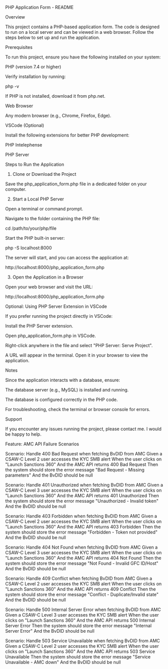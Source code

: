 PHP Application Form - README

Overview

This project contains a PHP-based application form. The code is designed to run on a local server and can be viewed in a web browser. Follow the steps below to set up and run the application.

Prerequisites

To run this project, ensure you have the following installed on your system:

PHP (version 7.4 or higher)

Verify installation by running:

php -v

If PHP is not installed, download it from php.net.

Web Browser

Any modern browser (e.g., Chrome, Firefox, Edge).

VSCode (Optional)

Install the following extensions for better PHP development:

PHP Intelephense

PHP Server

Steps to Run the Application

1. Clone or Download the Project

Save the php_application_form.php file in a dedicated folder on your computer.

2. Start a Local PHP Server

Open a terminal or command prompt.

Navigate to the folder containing the PHP file:

cd /path/to/your/php/file

Start the PHP built-in server:

php -S localhost:8000

The server will start, and you can access the application at:

http://localhost:8000/php_application_form.php

3. Open the Application in a Browser

Open your web browser and visit the URL:

http://localhost:8000/php_application_form.php

Optional: Using PHP Server Extension in VSCode

If you prefer running the project directly in VSCode:

Install the PHP Server extension.

Open php_application_form.php in VSCode.

Right-click anywhere in the file and select "PHP Server: Serve Project".

A URL will appear in the terminal. Open it in your browser to view the application.

Notes

Since the application interacts with a database, ensure:

The database server (e.g., MySQL) is installed and running.

The database is configured correctly in the PHP code.

For troubleshooting, check the terminal or browser console for errors.

Support

If you encounter any issues running the project, please contact me. I would be happy to help.


Feature: AMC API Failure Scenarios

  Scenario: Handle 400 Bad Request when fetching BvDID from AMC
    Given a CSAW-C Level 2 user accesses the KYC SMB alert
    When the user clicks on "Launch Sanctions 360"
    And the AMC API returns 400 Bad Request
    Then the system should store the error message "Bad Request - Missing parameters"
    And the BvDID should be null

  Scenario: Handle 401 Unauthorized when fetching BvDID from AMC
    Given a CSAW-C Level 3 user accesses the KYC SMB alert
    When the user clicks on "Launch Sanctions 360"
    And the AMC API returns 401 Unauthorized
    Then the system should store the error message "Unauthorized - Invalid token"
    And the BvDID should be null

  Scenario: Handle 403 Forbidden when fetching BvDID from AMC
    Given a CSAW-C Level 2 user accesses the KYC SMB alert
    When the user clicks on "Launch Sanctions 360"
    And the AMC API returns 403 Forbidden
    Then the system should store the error message "Forbidden - Token not provided"
    And the BvDID should be null

  Scenario: Handle 404 Not Found when fetching BvDID from AMC
    Given a CSAW-C Level 3 user accesses the KYC SMB alert
    When the user clicks on "Launch Sanctions 360"
    And the AMC API returns 404 Not Found
    Then the system should store the error message "Not Found - Invalid GFC ID/Host"
    And the BvDID should be null

  Scenario: Handle 409 Conflict when fetching BvDID from AMC
    Given a CSAW-C Level 2 user accesses the KYC SMB alert
    When the user clicks on "Launch Sanctions 360"
    And the AMC API returns 409 Conflict
    Then the system should store the error message "Conflict - Duplicate/Invalid state"
    And the BvDID should be null

  Scenario: Handle 500 Internal Server Error when fetching BvDID from AMC
    Given a CSAW-C Level 3 user accesses the KYC SMB alert
    When the user clicks on "Launch Sanctions 360"
    And the AMC API returns 500 Internal Server Error
    Then the system should store the error message "Internal Server Error"
    And the BvDID should be null

  Scenario: Handle 503 Service Unavailable when fetching BvDID from AMC
    Given a CSAW-C Level 2 user accesses the KYC SMB alert
    When the user clicks on "Launch Sanctions 360"
    And the AMC API returns 503 Service Unavailable
    Then the system should store the error message "Service Unavailable - AMC down"
    And the BvDID should be null

